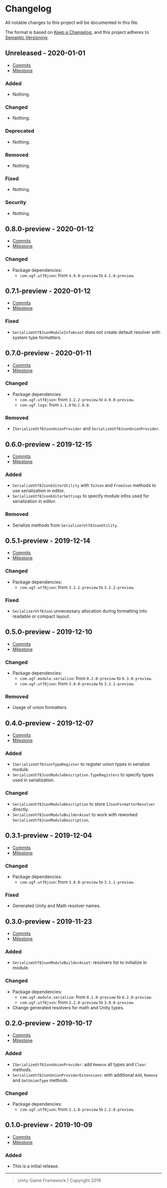# Changelog
All notable changes to this project will be documented in this file.

The format is based on [Keep a Changelog](https://keepachangelog.com/en/1.0.0/),
and this project adheres to [Semantic Versioning](https://semver.org/spec/v2.0.0.html).

## Unreleased - 2020-01-01
- [Commits](https://github.com/unity-game-framework/ugf-module-serialize-utf8json/compare/0.0.0...0.0.0)
- [Milestone](https://github.com/unity-game-framework/ugf-module-serialize-utf8json/milestone/0?closed=1)

### Added
- Nothing.

### Changed
- Nothing.

### Deprecated
- Nothing.

### Removed
- Nothing.

### Fixed
- Nothing.

### Security
- Nothing.

## 0.8.0-preview - 2020-01-12
- [Commits](https://github.com/unity-game-framework/ugf-module-serialize-utf8json/compare/0.7.1-preview...0.8.0-preview)
- [Milestone](https://github.com/unity-game-framework/ugf-module-serialize-utf8json/milestone/11?closed=1)

### Changed
- Package dependencies:
    - `com.ugf.utf8json`: from `4.0.0-preview` to `4.1.0-preview`.

## 0.7.1-preview - 2020-01-12
- [Commits](https://github.com/unity-game-framework/ugf-module-serialize-utf8json/compare/0.7.0-preview...0.7.1-preview)
- [Milestone](https://github.com/unity-game-framework/ugf-module-serialize-utf8json/milestone/10?closed=1)

### Fixed
- `SerializeUtf8JsonModuleInfoAsset` does not create default resolver with system type formatters.

## 0.7.0-preview - 2020-01-11
- [Commits](https://github.com/unity-game-framework/ugf-module-serialize-utf8json/compare/0.6.0-preview...0.7.0-preview)
- [Milestone](https://github.com/unity-game-framework/ugf-module-serialize-utf8json/milestone/9?closed=1)

### Changed
- Package dependencies:
    - `com.ugf.utf8json`: from `3.2.2-preview` to `4.0.0-preview`.
    - `com.ugf.logs`: from `1.1.0` to `2.0.0`.

### Removed
- `ISerializeUtf8JsonUnionProvider` and `SerializeUtf8JsonUnionProvider`.

## 0.6.0-preview - 2019-12-15
- [Commits](https://github.com/unity-game-framework/ugf-module-serialize-utf8json/compare/0.5.1-preview...0.6.0-preview)
- [Milestone](https://github.com/unity-game-framework/ugf-module-serialize-utf8json/milestone/8?closed=1)

### Added
- `SerializeUtf8JsonEditorUtility` with `ToJson` and `FromJson` methods to use serialization in editor.
- `SerializeUtf8JsonEditorSettings` to specify module infos used for serialization in editor.

### Removed
- Serialize methods from `SerializerUtf8JsonUtility`.

## 0.5.1-preview - 2019-12-14
- [Commits](https://github.com/unity-game-framework/ugf-module-serialize-utf8json/compare/0.5.0-preview...0.5.1-preview)
- [Milestone](https://github.com/unity-game-framework/ugf-module-serialize-utf8json/milestone/7?closed=1)

### Changed
- Package dependencies:
    - `com.ugf.utf8json`: from `3.2.1-preview` to `3.2.2-preview`.

### Fixed
- `SerializerUtf8Json` unnecessary allocation during formatting into readable or compact layout.

## 0.5.0-preview - 2019-12-10
- [Commits](https://github.com/unity-game-framework/ugf-module-serialize-utf8json/compare/0.4.0-preview...0.5.0-preview)
- [Milestone](https://github.com/unity-game-framework/ugf-module-serialize-utf8json/milestone/6?closed=1)

### Changed
- Package dependencies:
    - `com.ugf.module.serialize`: from `0.2.0-preview` to `0.3.0-preview`.
    - `com.ugf.utf8json`: from `3.0.0-preview` to `3.2.1-preview`.

### Removed
- Usage of union formatters.

## 0.4.0-preview - 2019-12-07
- [Commits](https://github.com/unity-game-framework/ugf-module-serialize-utf8json/compare/0.3.1-preview...0.4.0-preview)
- [Milestone](https://github.com/unity-game-framework/ugf-module-serialize-utf8json/milestone/5?closed=1)

### Added
- `ISerializeUtf8JsonTypeRegister` to register union types in serialize module.
- `SerializeUtf8JsonModuleDescription.TypeRegisters` to specify types used in serialization.

### Changed
- `SerializeUtf8JsonModuleDescription` to store `IJsonFormatterResolver` directly.
- `SerializeUtf8JsonModuleBuilderAsset` to work with reworked `SerializeUtf8JsonModuleDescription`.

## 0.3.1-preview - 2019-12-04
- [Commits](https://github.com/unity-game-framework/ugf-module-serialize-utf8json/compare/0.3.0-preview...0.3.1-preview)
- [Milestone](https://github.com/unity-game-framework/ugf-module-serialize-utf8json/milestone/4?closed=1)

### Changed
- Package dependencies:
    - `com.ugf.utf8json`: from `3.0.0-preview` to `3.1.1-preview`.

### Fixed
- Generated Unity and Math resolver names.

## 0.3.0-preview - 2019-11-23
- [Commits](https://github.com/unity-game-framework/ugf-module-serialize-utf8json/compare/0.2.0-preview...0.3.0-preview)
- [Milestone](https://github.com/unity-game-framework/ugf-module-serialize-utf8json/milestone/3?closed=1)

### Added
- `SerializeUtf8JsonModuleBuilderAsset`: resolvers list to initialize in module.

### Changed
- Package dependencies:
    - `com.ugf.module.serialize`: from `0.1.0-preview` to `0.2.0-preview`.
    - `com.ugf.utf8json`: from `2.2.0-preview` to `3.0.0-preview`.
- Change generated resolvers for math and Unity types.

## 0.2.0-preview - 2019-10-17
- [Commits](https://github.com/unity-game-framework/ugf-module-serialize-utf8json/compare/0.1.0-preview...0.2.0-preview)
- [Milestone](https://github.com/unity-game-framework/ugf-module-serialize-utf8json/milestone/2?closed=1)

### Added
- `ISerializeUtf8JsonUnionProvider`: add `Remove` all types and `Clear` methods.
- `SerializeUtf8JsonUnionProviderExtensions`: with additional `Add`, `Remove` and `GetUnionType` methods.

### Changed
- Package dependencies:
    - `com.ugf.utf8json`: from `2.1.0-preview` to `2.2.0-preview`.

## 0.1.0-preview - 2019-10-09
- [Commits](https://github.com/unity-game-framework/ugf-module-serialize-utf8json/compare/e4f3f22...0.1.0-preview)
- [Milestone](https://github.com/unity-game-framework/ugf-module-serialize-utf8json/milestone/1?closed=1)

### Added
- This is a initial release.

---
> Unity Game Framework | Copyright 2019
